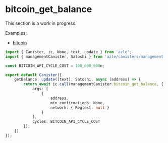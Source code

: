 # bitcoin_get_balance

This section is a work in progress.

Examples:

-   [bitcoin](https://github.com/demergent-labs/azle/tree/main/examples/bitcoin)

```typescript
import { Canister, ic, None, text, update } from 'azle';
import { managementCanister, Satoshi } from 'azle/canisters/management';

const BITCOIN_API_CYCLE_COST = 100_000_000n;

export default Canister({
    getBalance: update([text], Satoshi, async (address) => {
        return await ic.call(managementCanister.bitcoin_get_balance, {
            args: [
                {
                    address,
                    min_confirmations: None,
                    network: { Regtest: null }
                }
            ],
            cycles: BITCOIN_API_CYCLE_COST
        });
    })
});
```
